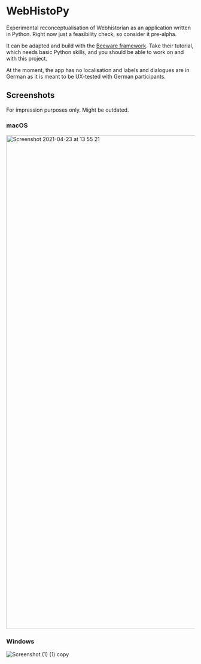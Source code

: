# WebHistoPy

Experimental reconceptualisation of Webhistorian as an application written in Python. Right now just a feasibility check, so consider it pre-alpha.

It can be adapted and build with the [Beeware framework](https://beeware.org/). Take their tutorial, which needs basic Python skills, and you should be able to work on and with this project.

At the moment, the app has no localisation and labels and dialogues are in German as it is meant to be UX-tested with German participants.

## Screenshots

For impression purposes only. Might be outdated.

### macOS
<img width="1316" alt="Screenshot 2021-04-23 at 13 55 21" src="https://user-images.githubusercontent.com/8951994/118265274-2fde9d80-b4b9-11eb-95f1-308bf05fe062.png">

### Windows

![Screenshot (1) (1) copy](https://user-images.githubusercontent.com/8951994/118266366-c1024400-b4ba-11eb-824a-568091013b6b.png)



